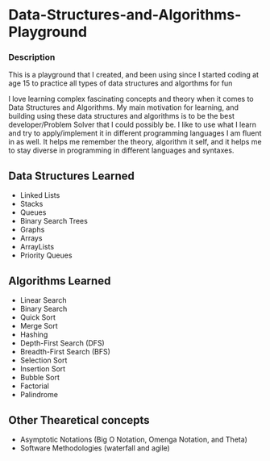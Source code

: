 # Data-Structures-and-Algorithms-Playground

### Description
This is a playground that I created, and been using since I started coding at age 15 to practice all types of data structures and algorthms for fun

I love learning complex fascinating concepts and theory when it comes to Data Structures and Algorithms. My main motivation for learning, and building using these data structures and algorithms is to be the best developer/Problem Solver that I could possibly be. I like to use what I learn and try to apply/implement it in different programming languages I am fluent in as well. It helps me remember the theory, algorithm it self, and it helps me to stay diverse in programming in different languages and syntaxes.

## Data Structures Learned
- Linked Lists
- Stacks
- Queues
- Binary Search Trees
- Graphs
- Arrays
- ArrayLists
- Priority Queues

## Algorithms Learned
- Linear Search
- Binary Search
- Quick Sort
- Merge Sort
- Hashing
- Depth-First Search (DFS)
- Breadth-First Search (BFS)
- Selection Sort
- Insertion Sort
- Bubble Sort
- Factorial
- Palindrome

## Other Thearetical concepts
- Asymptotic Notations (Big O Notation, Omenga Notation, and Theta)
- Software Methodologies (waterfall and agile)
